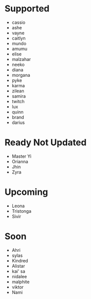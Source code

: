 # Supported
- cassio
- ashe
- vayne
- caitlyn
- mundo
- amumu
- elise
- malzahar
- neeko
- diana
- morgana
- pyke
- karma
- zilean
- samira
- twitch
- lux
- quinn
- brand
- darius

# Ready Not Updated
- Master Yi
- Orianna
- Jhin
- Zyra

# Upcoming
- Leona
- Tristonga
- Sivir

# Soon
- Ahri
- sylas
- Kindred
- Alistar 
- kai' sa
- nidalee
- malphite
- viktor
- Nami
